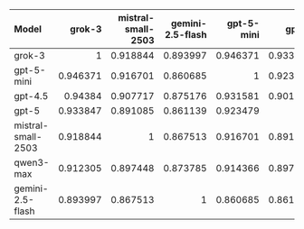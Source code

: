 | Model              |   grok-3 |   mistral-small-2503 |   gemini-2.5-flash |   gpt-5-mini |    gpt-5 |   gpt-4.5 |   qwen3-max |     SUM |
|:-------------------|---------:|---------------------:|-------------------:|-------------:|---------:|----------:|------------:|--------:|
| grok-3             | 1        |             0.918844 |           0.893997 |     0.946371 | 0.933847 |  0.94384  |    0.912305 | 6.5492  |
| gpt-5-mini         | 0.946371 |             0.916701 |           0.860685 |     1        | 0.923479 |  0.931581 |    0.914366 | 6.49318 |
| gpt-4.5            | 0.94384  |             0.907717 |           0.875176 |     0.931581 | 0.901669 |  1        |    0.903817 | 6.4638  |
| gpt-5              | 0.933847 |             0.891085 |           0.861139 |     0.923479 | 1        |  0.901669 |    0.897387 | 6.40861 |
| mistral-small-2503 | 0.918844 |             1        |           0.867513 |     0.916701 | 0.891085 |  0.907717 |    0.897448 | 6.39931 |
| qwen3-max          | 0.912305 |             0.897448 |           0.873785 |     0.914366 | 0.897387 |  0.903817 |    1        | 6.39911 |
| gemini-2.5-flash   | 0.893997 |             0.867513 |           1        |     0.860685 | 0.861139 |  0.875176 |    0.873785 | 6.2323  |